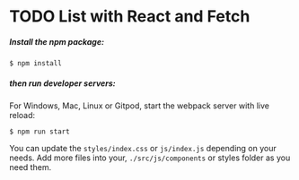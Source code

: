 # TODO List with React and Fetch

##### Install the npm package:
```
$ npm install
```

##### then run developer servers:

For Windows, Mac, Linux or Gitpod, start the webpack server with live reload:
```
$ npm run start
```

You can update the `styles/index.css` or `js/index.js` depending on your needs.
Add more files into your, `./src/js/components` or styles folder as you need them.